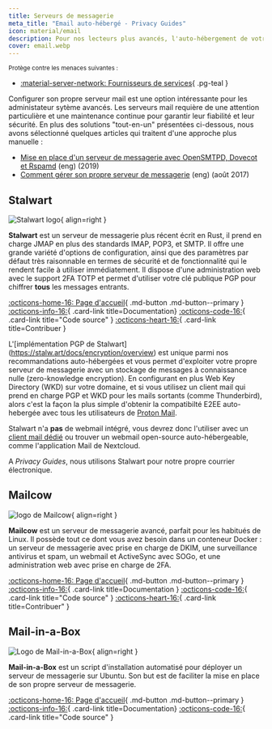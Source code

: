 ```yaml
---
title: Serveurs de messagerie
meta_title: "Email auto-hébergé - Privacy Guides"
icon: material/email
description: Pour nos lecteurs plus avancés, l'auto-hébergement de votre propre courrier électronique peut fournir des garanties supplémentaires en matière de confidentalité en vous permettant de contrôler au maximum vos données.
cover: email.webp
---
```


<small>Protège contre les menaces suivantes :</small>

- [:material-server-network: Fournisseurs de services](../basics/common-threats.md#privacy-from-service-providers){ .pg-teal }

Configurer son propre serveur mail est une option intéressante pour les administateur sytème avancés. Les serveurs mail requière de une attention particulière et une maintenance continue pour garantir leur fiabilité et leur sécurité. En plus des solutions "tout-en-un" présentées ci-dessous, nous avons sélectionné quelques articles qui traitent d'une approche plus manuelle :

- [Mise en place d'un serveur de messagerie avec OpenSMTPD, Dovecot et Rspamd](https://poolp.org/posts/2019-09-14/setting-up-a-mail-server-with-opensmtpd-dovecot-and-rspamd) (eng) (2019)
- [Comment gérer son propre serveur de messagerie](https://www.c0ffee.net/blog/mail-server-guide) (eng) (août 2017)

## Stalwart

<div class="admonition recommendation" markdown>

![Stalwart logo](../assets/img/self-hosting/stalwart.svg){ align=right }

**Stalwart** est un serveur de messagerie plus récent écrit en Rust, il prend en charge JMAP en plus des standards IMAP, POP3, et SMTP. Il offre une grande variété d'options de configuration, ainsi que des paramètres par défaut très raisonnable en termes de sécurité et de fonctionnalité qui le rendent facile à utiliser immédiatement. Il dispose d'une administration web avec le support 2FA TOTP et permet d'utiliser votre clé publique PGP pour chiffrer **tous** les messages entrants.

[:octicons-home-16: Page d'accueil](https://stalw.art){ .md-button .md-button--primary }
[:octicons-info-16:](https://stalw.art/docs/get-started){ .card-link title=Documentation}
[:octicons-code-16:](https://github.com/stalwartlabs){ .card-link title="Code source" }
[:octicons-heart-16:](https://github.com/sponsors/stalwartlabs){ .card-link title=Contribuer }

</div>

L'[implémentation PGP de Stalwart] (https://stalw.art/docs/encryption/overview) est unique parmi nos recommandations auto-hébergées et vous permet d'exploiter votre propre serveur de messagerie avec un stockage de messages à connaissance nulle (zero-knowledge encryption). En configurant en plus Web Key Directory (WKD) sur votre domaine, et si vous utilisez un client mail qui prend en charge PGP et WKD pour les mails sortants (comme Thunderbird), alors c'est la façon la plus simple d'obtenir la compatibilté E2EE auto-hebergée avec tous les utilisateurs de [Proton Mail](../email.md#proton-mail).

Stalwart n'a **pas** de webmail intégré, vous devrez donc l'utiliser avec un [client mail dédié](../email-clients.md) ou trouver un webmail open-source auto-hébergeable, comme l'application Mail de Nextcloud.

A _Privacy Guides_, nous utilisons Stalwart pour notre propre courrier électronique.

## Mailcow

<div class="admonition recommendation" markdown>

![logo de Mailcow](../assets/img/self-hosting/mailcow.svg){ align=right }

**Mailcow** est un serveur de messagerie avancé, parfait pour les habitués de Linux. Il possède tout ce dont vous avez besoin dans un conteneur Docker : un serveur de messagerie avec prise en charge de DKIM, une surveillance antivirus et spam, un webmail et ActiveSync avec SOGo, et une administration web avec prise en charge de 2FA.

[:octicons-home-16: Page d'accueil](https://mailcow.email){ .md-button .md-button--primary }
[:octicons-info-16:](https://docs.mailcow.email){ .card-link title=Documentation }
[:octicons-code-16:](https://github.com/mailcow/mailcow-dockerized){ .card-link title="Code source" }
[:octicons-heart-16:](https://servercow.de/mailcow?lang=en#sal){ .card-link title=Contribuer" }

</div>

## Mail-in-a-Box

<div class="admonition recommendation" markdown>

![Logo de Mail-in-a-Box](../assets/img/self-hosting/mail-in-a-box.svg){ align=right }

**Mail-in-a-Box** est un script d'installation automatisé pour déployer un serveur de messagerie sur Ubuntu. Son but est de faciliter la mise en place de son propre serveur de messagerie.

[:octicons-home-16: Page d'accueil](https://mailinabox.email){ .md-button .md-button--primary }
[:octicons-info-16:](https://mailinabox.email/guide.html){ .card-link title=Documentation}
[:octicons-code-16:](https://github.com/mail-in-a-box/mailinabox){ .card-link title="Code source" }

</div>
